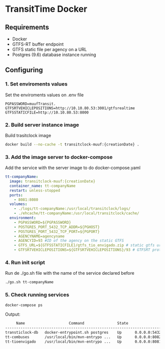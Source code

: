 # TransitTime Docker

## Requirements

- Docker
- GTFS-RT buffer endpoint
- GTFS static file per agency on a URL
- Postgres (9.6) database instance running

## Configuring

### 1. Set enviroments values

Set the enviroments values on .env file

```
PGPASSWORD=muufTransit.
GTFSRTVEHICLEPOSITIONS=http://10.10.80.53:3001/gtfsrealtime
GTFSSTATICFILE=http://10.10.80.53:8000
```

### 2. Build server instance image

Build trasitclock image

```bash
docker build --no-cache -t transitclock-muuf:{creationDate} .
```

### 3. Add the image server to docker-compose

Add the service with the server image to do docker-compose.yaml

```yaml
tt-companyName:
  image: transitclock-muuf:{creationDate}
  container_name: tt-companyName
  restart: unless-stopped
  ports:
    - 8081:8080
  volumes:
    - ./logs/tt-companyName:/usr/local/transitclock/logs/
    - ./ehcache/tt-companyName:/usr/local/transitclock/cache/
  environment:
    - PGPASSWORD=${PGPASSWORD}
    - POSTGRES_PORT_5432_TCP_ADDR=${PGHOST}
    - POSTGRES_PORT_5432_TCP_PORT=${PGPORT}
    - AGENCYNAME=agencyname
    - AGENCYID=93 #ID of the agency on the static GTFS
    - GTFS_URL=${GTFSSTATICFILE}/gtfs_tio_envigado.zip # static gtfs url
    - GTFSRTVEHICLEPOSITIONS=${GTFSRTVEHICLEPOSITIONS}/93 # GTFSRT protbuf url
```

### 4. Run init script

Run de ./go.sh file with the name of the service declared before

```bash
./go.sh tt-companyName
```

### 5. Check running services

```bash
docker-compose ps
```

Output:

```bash
     Name                    Command               State                    Ports
---------------------------------------------------------------------------------------------------
transticlock-db   docker-entrypoint.sh postgres    Up      0.0.0.0:5432->5432/tcp,:::5432->5432/tcp
tt-combuses       /usr/local/bin/mvn-entrypo ...   Up      0.0.0.0:8082->8080/tcp,:::8082->8080/tcp
tt-tioenvigado    /usr/local/bin/mvn-entrypo ...   Up      0.0.0.0:8081->8080/tcp,:::8081->8080/tcp
```
